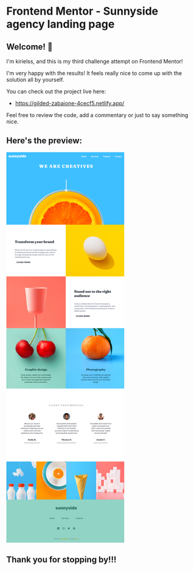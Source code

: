 # Frontend Mentor - Sunnyside agency landing page

## Welcome! 👋

I'm kirielss, and this is my third challenge attempt on Frontend Mentor!

I'm very happy with the results! It feels really nice to come up with the solution all by yourself.

You can check out the project live here:

* https://gilded-zabaione-4cecf5.netlify.app/

Feel free to review the code, add a commentary or just to say something nice.

## Here's the preview:

![Design preview for the Sunnyside agency landing page coding challenge](design\screenshot-desktop.png)

## Thank you for stopping by!!!

